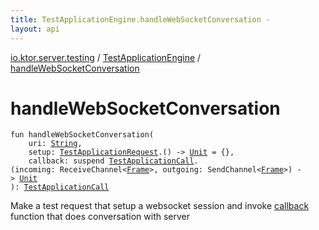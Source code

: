 ```yaml
---
title: TestApplicationEngine.handleWebSocketConversation - 
layout: api
---
```


<div class='api-docs-breadcrumbs'><a href="../index.html">io.ktor.server.testing</a> / <a href="index.html">TestApplicationEngine</a> / <a href="./handle-web-socket-conversation.html">handleWebSocketConversation</a></div>

# handleWebSocketConversation

<div class="signature"><code><span class="keyword">fun </span><span class="identifier">handleWebSocketConversation</span><span class="symbol">(</span><br/>&nbsp;&nbsp;&nbsp;&nbsp;<span class="parameterName" id="io.ktor.server.testing.TestApplicationEngine$handleWebSocketConversation(kotlin.String, kotlin.Function1((io.ktor.server.testing.TestApplicationRequest, kotlin.Unit)), kotlin.SuspendFunction3((io.ktor.server.testing.TestApplicationCall, kotlinx.coroutines.channels.ReceiveChannel((io.ktor.http.cio.websocket.Frame)), kotlinx.coroutines.channels.SendChannel(()), kotlin.Unit)))/uri">uri</span><span class="symbol">:</span>&nbsp;<a href="https://kotlinlang.org/api/latest/jvm/stdlib/kotlin/-string/index.html"><span class="identifier">String</span></a><span class="symbol">, </span><br/>&nbsp;&nbsp;&nbsp;&nbsp;<span class="parameterName" id="io.ktor.server.testing.TestApplicationEngine$handleWebSocketConversation(kotlin.String, kotlin.Function1((io.ktor.server.testing.TestApplicationRequest, kotlin.Unit)), kotlin.SuspendFunction3((io.ktor.server.testing.TestApplicationCall, kotlinx.coroutines.channels.ReceiveChannel((io.ktor.http.cio.websocket.Frame)), kotlinx.coroutines.channels.SendChannel(()), kotlin.Unit)))/setup">setup</span><span class="symbol">:</span>&nbsp;<a href="../-test-application-request/index.html"><span class="identifier">TestApplicationRequest</span></a><span class="symbol">.</span><span class="symbol">(</span><span class="symbol">)</span>&nbsp;<span class="symbol">-&gt;</span>&nbsp;<a href="https://kotlinlang.org/api/latest/jvm/stdlib/kotlin/-unit/index.html"><span class="identifier">Unit</span></a>&nbsp;<span class="symbol">=</span>&nbsp;{}<span class="symbol">, </span><br/>&nbsp;&nbsp;&nbsp;&nbsp;<span class="parameterName" id="io.ktor.server.testing.TestApplicationEngine$handleWebSocketConversation(kotlin.String, kotlin.Function1((io.ktor.server.testing.TestApplicationRequest, kotlin.Unit)), kotlin.SuspendFunction3((io.ktor.server.testing.TestApplicationCall, kotlinx.coroutines.channels.ReceiveChannel((io.ktor.http.cio.websocket.Frame)), kotlinx.coroutines.channels.SendChannel(()), kotlin.Unit)))/callback">callback</span><span class="symbol">:</span>&nbsp;<span class="keyword">suspend </span><a href="../-test-application-call/index.html"><span class="identifier">TestApplicationCall</span></a><span class="symbol">.</span><span class="symbol">(</span><span class="parameterName">incoming</span><span class="symbol">:</span>&nbsp;<span class="identifier">ReceiveChannel</span><span class="symbol">&lt;</span><a href="../../io.ktor.http.cio.websocket/-frame/index.html"><span class="identifier">Frame</span></a><span class="symbol">&gt;</span><span class="symbol">,</span>&nbsp;<span class="parameterName">outgoing</span><span class="symbol">:</span>&nbsp;<span class="identifier">SendChannel</span><span class="symbol">&lt;</span><a href="../../io.ktor.http.cio.websocket/-frame/index.html"><span class="identifier">Frame</span></a><span class="symbol">&gt;</span><span class="symbol">)</span>&nbsp;<span class="symbol">-&gt;</span>&nbsp;<a href="https://kotlinlang.org/api/latest/jvm/stdlib/kotlin/-unit/index.html"><span class="identifier">Unit</span></a><br/><span class="symbol">)</span><span class="symbol">: </span><a href="../-test-application-call/index.html"><span class="identifier">TestApplicationCall</span></a></code></div>

Make a test request that setup a websocket session and invoke <a href="handle-web-socket-conversation.html#io.ktor.server.testing.TestApplicationEngine$handleWebSocketConversation(kotlin.String, kotlin.Function1((io.ktor.server.testing.TestApplicationRequest, kotlin.Unit)), kotlin.SuspendFunction3((io.ktor.server.testing.TestApplicationCall, kotlinx.coroutines.channels.ReceiveChannel((io.ktor.http.cio.websocket.Frame)), kotlinx.coroutines.channels.SendChannel(()), kotlin.Unit)))/callback">callback</a> function
that does conversation with server

